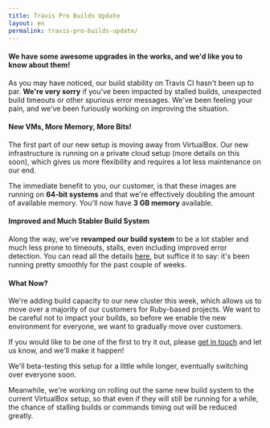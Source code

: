 ```yaml
---
title: Travis Pro Builds Update
layout: en
permalink: travis-pro-builds-update/
---
```

#### We have some awesome upgrades in the works, and we'd like you to know about them!

As you may have noticed, our build stability on Travis CI hasn't been up to par.
**We're very sorry** if you've been impacted by stalled builds, unexpected build
timeouts or other spurious error messages. We've been feeling your pain, and
we've been furiously working on improving the situation.

#### New VMs, More Memory, More Bits!

The first part of our new setup is moving away from VirtualBox. Our new
infrastructure is running on a private cloud setup (more details on this soon),
which gives us more flexibility and requires a lot less maintenance on our end.

The immediate benefit to you, our customer, is that these images are running on
**64-bit systems** and that we're effectively doubling the amount of available
memory. You'll now have **3 GB memory** available.

#### Improved and Much Stabler Build System

Along the way, we've **revamped our build system** to be a lot stabler and much
less prone to timeouts, stalls, even including improved error detection. You can
read all the details
[here](http://about.travis-ci.org/blog/2013-01-25-the-worker-gets-a-revamp/),
but suffice it to say: it's been running pretty smoothly for the past couple of
weeks.

#### What Now?

We're adding build capacity to our new cluster this week, which allows us to
move over a majority of our customers for Ruby-based projects. We want to be
careful not to impact your builds, so before we enable the new environment for
everyone, we want to gradually move over customers.

If you would like to be one of the first to try it out, please [get in
touch](mailto:support@travis-ci.com) and let us know, and we'll make it happen!

We'll beta-testing this setup for a little while longer, eventually switching
over everyone soon.

Meanwhile, we're working on rolling out the same new build system to the current
VirtualBox setup, so that even if they will still be running for a while, the
chance of stalling builds or commands timing out will be reduced greatly.
